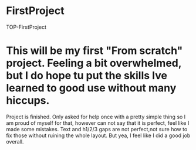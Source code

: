 # FirstProject
TOP-FirstProject


This will be my first "From scratch" project. Feeling a bit overwhelmed, but I do hope tu put the skills Ive learned to good use without many hiccups.
==================================

Project is finished. Only asked for help once with a pretty simple thing so I am proud of myself for that, however can not say that it is perfect, feel like I made some mistakes. Text and h1/2/3 gaps are not perfect,not sure how to fix those without ruining the whole layout. But yea, I feel like I did a good job overall.
